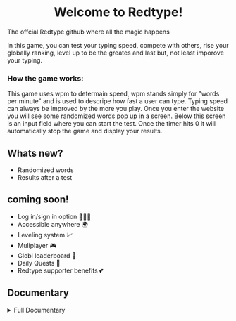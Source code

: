<h1 align="center"> Welcome to Redtype! </h1>
The offcial Redtype github where all the magic happens

In this game, you can test your typing speed, compete with others, rise your globally ranking, level up to be the greates and last but, not least imporove your typing.

### How the game works:
This game uses wpm to determain speed, wpm stands simply for "words per minute" and is used to descripe
how fast a user can type. Typing speed can always be improved by the more you play. Once you enter the website you will
see some randomized words pop up in a screen. Below this screen is an input field where you can start the test. Once the
timer hits 0 it will automatically stop the game and display your results. 

## Whats new?
- Randomized words
- Results after a test

## coming soon!
- Log in/sign in option 🙋🏻‍♀️
- Accessible anywhere 🌍
- Leveling system 📈
- Muliplayer 🎮
- Globl leaderboard 👑
- Daily Quests 📝
- Redtype supporter benefits 💕

## Documentary

<details>
  <summary> Full Documentary</summary>

# Project started at 10/14/2024


##  10/14/2024
  From the beginning of the projct I started by writing down some notes and making a kanban board of the plan. I later started by making a Redtype logo. I then decided to make a webside and fucused on the front part of the website, where I made the navbar and a few other components.
  ![Redtype before the start](https://github.com/user-attachments/assets/890bfceb-c3ae-4f18-9f88-fd6269d31428)

##  10/15/2024
  Made a figma template that displays my vision for the website. 
  ![Redtype](https://github.com/user-attachments/assets/3a9b9355-b2d1-4f70-b7e9-d387eb1a3076)

##  10/16/2024
  On this wednesday I created multiple samples of the redtype logo just in case it needed a change, then I started directly on the main process of making the game. I liked monkeytype's design and took inspiration to creat the main game in the middle of the screen (https://monkeytype.com). I decided to make the main colors grey and red since its a good match of contrast and its overall a unic design.
  ![Redtype start](https://github.com/user-attachments/assets/d81d16d6-b657-46a7-8ede-f561aa61eed4)
  

##  10/17/2024
  Today I learned using flask and connected it with the website, now I can use python, sql along with HTML, CSS and javascript. I also coded inn some basic python that makes randome words pop up on the screen. This also automaticly regenerate each time you refresh the website. The python script was simply done by using the randit command that can select one from a list of words. The hard part was to connect CSS, javascript and the images with python. HTML is no longer the main boss that decides the connections.
  ![word spawn on screen](https://github.com/user-attachments/assets/058379fc-2bc6-4714-8e34-663c25d83152)

##  10/19/2024
  Using javascript today I made the user able to type the words that appeared on the screen. I expected this to be a extreme task, but it actully wasn't so advanced. All I had to do was make the javascript able to catch the user input and then check if the input matches with the displayed word. I used internett and ai tools like chatGPT since I didn't know how to make this happen at a instant. ChatGPT explaind very well to me and I now know how to use the DOM in javascript.
  ![word spawn](https://github.com/user-attachments/assets/85b5327b-8c80-4a7b-a77b-4fa64aeff734)


##  10/20/2024
  The website now has a word and character counter. Adding the word counter wasn't tough, all the javascript had to do was add one on the counter each time the word user entered was correct. the character counter on the other hand was a bit hard to solve, but it turns out that I just needed the user inputs lenght after each correct word. Also connected it with HTML so it displays these stats during the test.
  ![charcters](https://github.com/user-attachments/assets/9ff9e889-af1d-4b16-b045-fcfbadb4e1fc)

##  10/21/2024
  Today I made the total stats appear on a display screen after each attampt. This screen is avaliale as soon as the timer of the test runs out. It diaplys all the information and it also tells the user their WPN (words per minute). The WPM formula is pretty straight forward, its caracters divided by 5 and then divied that by the time usage in minutes. I still need to make the frontend version for this display, but atleast the backend part works so far
![stats display after each test](https://github.com/user-attachments/assets/e9afa285-681e-4fdd-af95-eed848143658)

##  10/23/2024
  On this day I decided to take a break from the backend coding part and fucused more on the frontend part. I designed serveral things all around the websided, but kept it mostly on the display menu. It now has a better view by blurring the backround, adding an     
aditional hover effect and loads in with a 0.5 cooldown to smooth it in. 
![fixed the stat display](https://github.com/user-attachments/assets/b1f6ce84-3ac1-43ef-9d3d-e7ee1fab865b)
</details>
